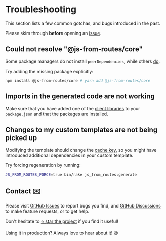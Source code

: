 [project]: https://github.com/ElMassimo/js_from_routes
[GitHub Issues]: https://github.com/ElMassimo/js_from_routes/issues?q=is%3Aissue+is%3Aopen+sort%3Aupdated-desc
[GitHub Discussions]: https://github.com/ElMassimo/js_from_routes/discussions
[client]: /client/
[cache key]: /guide/codegen.html#caching-📦

# Troubleshooting

This section lists a few common gotchas, and bugs introduced in the past.

Please skim through __before__ opening an [issue][GitHub Issues].

## Could not resolve "@js-from-routes/core"

Some package managers do not install `peerDependencies`, while others [do](https://github.com/npm/rfcs/blob/latest/implemented/0025-install-peer-deps.md).

Try adding the missing package explicitly:

```bash
npm install @js-from-routes/core # yarn add @js-from-routes/core
```

## Imports in the generated code are not working

Make sure that you have added one of the [client libraries][client] to your `package.json` and that the packages are installed.

## Changes to my custom templates are not being picked up

Modifying the template should change the [cache key], so you might have introduced additional dependencies in your custom template.

Try forcing regeneration by running:

```bash
JS_FROM_ROUTES_FORCE=true bin/rake js_from_routes:generate
```

## Contact ✉️

Please visit [GitHub Issues] to report bugs you find, and [GitHub Discussions] to make feature requests, or to get help.

Don't hesitate to [⭐️ star the project][project] if you find it useful!

Using it in production? Always love to hear about it! 😃

